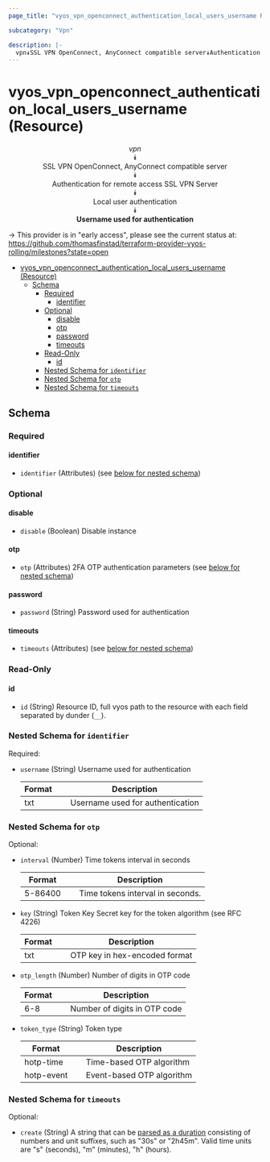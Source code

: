 ```yaml
---
page_title: "vyos_vpn_openconnect_authentication_local_users_username Resource - vyos"

subcategory: "Vpn"

description: |-
  vpn⯯SSL VPN OpenConnect, AnyConnect compatible server⯯Authentication for remote access SSL VPN Server⯯Local user authentication⯯Username used for authentication
---
```


# vyos_vpn_openconnect_authentication_local_users_username (Resource)
<center>

*vpn*  
⯯  
SSL VPN OpenConnect, AnyConnect compatible server  
⯯  
Authentication for remote access SSL VPN Server  
⯯  
Local user authentication  
⯯  
**Username used for authentication**


</center>

-> This provider is in "early access", please see the current status at: https://github.com/thomasfinstad/terraform-provider-vyos-rolling/milestones?state=open

<!--TOC-->

- [vyos_vpn_openconnect_authentication_local_users_username (Resource)](#vyos_vpn_openconnect_authentication_local_users_username-resource)
  - [Schema](#schema)
    - [Required](#required)
      - [identifier](#identifier)
    - [Optional](#optional)
      - [disable](#disable)
      - [otp](#otp)
      - [password](#password)
      - [timeouts](#timeouts)
    - [Read-Only](#read-only)
      - [id](#id)
    - [Nested Schema for `identifier`](#nested-schema-for-identifier)
    - [Nested Schema for `otp`](#nested-schema-for-otp)
    - [Nested Schema for `timeouts`](#nested-schema-for-timeouts)

<!--TOC-->

<!-- schema generated by tfplugindocs -->
## Schema

### Required

#### identifier
- `identifier` (Attributes) (see [below for nested schema](#nestedatt--identifier))

### Optional

#### disable
- `disable` (Boolean) Disable instance
#### otp
- `otp` (Attributes) 2FA OTP authentication parameters (see [below for nested schema](#nestedatt--otp))
#### password
- `password` (String) Password used for authentication
#### timeouts
- `timeouts` (Attributes) (see [below for nested schema](#nestedatt--timeouts))

### Read-Only

#### id
- `id` (String) Resource ID, full vyos path to the resource with each field separated by dunder (`__`).

<a id="nestedatt--identifier"></a>
### Nested Schema for `identifier`

Required:

- `username` (String) Username used for authentication

    |  Format  &emsp;|  Description                       |
    |----------|------------------------------------|
    |  txt     &emsp;|  Username used for authentication  |


<a id="nestedatt--otp"></a>
### Nested Schema for `otp`

Optional:

- `interval` (Number) Time tokens interval in seconds

    |  Format   &emsp;|  Description                       |
    |-----------|------------------------------------|
    |  5-86400  &emsp;|  Time tokens interval in seconds.  |
- `key` (String) Token Key Secret key for the token algorithm (see RFC 4226)

    |  Format  &emsp;|  Description                    |
    |----------|---------------------------------|
    |  txt     &emsp;|  OTP key in hex-encoded format  |
- `otp_length` (Number) Number of digits in OTP code

    |  Format  &emsp;|  Description                   |
    |----------|--------------------------------|
    |  6-8     &emsp;|  Number of digits in OTP code  |
- `token_type` (String) Token type

    |  Format      &emsp;|  Description                |
    |--------------|-----------------------------|
    |  hotp-time   &emsp;|  Time-based OTP algorithm   |
    |  hotp-event  &emsp;|  Event-based OTP algorithm  |


<a id="nestedatt--timeouts"></a>
### Nested Schema for `timeouts`

Optional:

- `create` (String) A string that can be [parsed as a duration](https://pkg.go.dev/time#ParseDuration) consisting of numbers and unit suffixes, such as &#34;30s&#34; or &#34;2h45m&#34;. Valid time units are &#34;s&#34; (seconds), &#34;m&#34; (minutes), &#34;h&#34; (hours).
